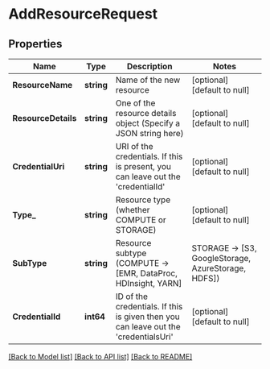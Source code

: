 # AddResourceRequest

## Properties
Name | Type | Description | Notes
------------ | ------------- | ------------- | -------------
**ResourceName** | **string** | Name of the new resource | [optional] [default to null]
**ResourceDetails** | **string** | One of the resource details object (Specify a JSON string here) | [optional] [default to null]
**CredentialUri** | **string** | URI of the credentials. If this is present, you can leave out the &#39;credentialId&#39; | [optional] [default to null]
**Type_** | **string** | Resource type (whether COMPUTE or STORAGE) | [optional] [default to null]
**SubType** | **string** | Resource subtype (COMPUTE -&gt; [EMR, DataProc, HDInsight, YARN] | STORAGE -&gt; [S3, GoogleStorage, AzureStorage, HDFS]) | [optional] [default to null]
**CredentialId** | **int64** | ID of the credentials. If this is given then you can leave out the &#39;credentialsUri&#39; | [optional] [default to null]

[[Back to Model list]](../README.md#documentation-for-models) [[Back to API list]](../README.md#documentation-for-api-endpoints) [[Back to README]](../README.md)


